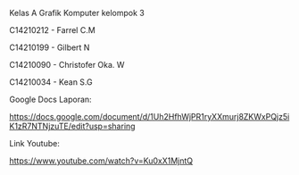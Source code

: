 Kelas A Grafik Komputer kelompok 3

C14210212 - Farrel C.M

C14210199 - Gilbert N

C14210090 - Christofer Oka. W

C14210034 - Kean S.G

Google Docs Laporan:

https://docs.google.com/document/d/1Uh2HfhWjPR1ryXXmurj8ZKWxPQjz5iK1zR7NTNjzuTE/edit?usp=sharing

Link Youtube:

https://www.youtube.com/watch?v=Ku0xX1MjntQ